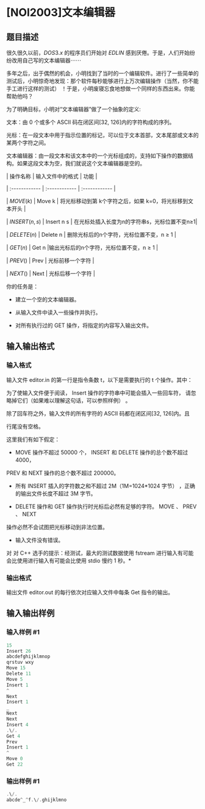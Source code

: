 # [NOI2003]文本编辑器

## 题目描述

很久很久以前，$DOS3.x$ 的程序员们开始对 $EDLIN$ 感到厌倦。于是，人们开始纷纷改用自己写的文本编辑器⋯⋯

多年之后，出于偶然的机会，小明找到了当时的一个编辑软件。进行了一些简单的测试后，小明惊奇地发现：那个软件每秒能够进行上万次编辑操作（当然，你不能手工进行这样的测试） ！于是，小明废寝忘食地想做一个同样的东西出来。你能帮助他吗？

为了明确目标，小明对“文本编辑器”做了一个抽象的定义:

文本：由 $0$ 个或多个 ASCII 码在闭区间[$32$, $126$]内的字符构成的序列。

光标：在一段文本中用于指示位置的标记，可以位于文本首部，文本尾部或文本的某两个字符之间。

文本编辑器：由一段文本和该文本中的一个光标组成的，支持如下操作的数据结构。如果这段文本为空，我们就说这个文本编辑器是空的。

| 操作名称 | 输入文件中的格式 | 功能 |

| :------------ | :------------ | :------------ |

| $MOVE(k)$ | Move k | 将光标移动到第 k个字符之后，如果 k=0，将光标移到文本开头 |

| $INSERT(n,s)$ | Insert n s | 在光标处插入长度为n的字符串s，光标位置不变n≥1|

| $DELETE(n)$ | Delete n | 删除光标后的n个字符，光标位置不变，n ≥ 1 |

| $GET(n)$ | Get n |输出光标后的n个字符，光标位置不变，n ≥ 1 |

| $PREV()$ | Prev | 光标前移一个字符 |

| $NEXT()$ | Next | 光标后移一个字符 |

你的任务是：

- 建立一个空的文本编辑器。

- 从输入文件中读入一些操作并执行。

- 对所有执行过的 GET 操作，将指定的内容写入输出文件。

## 输入输出格式

### 输入格式

输入文件 editor.in 的第一行是指令条数 t，以下是需要执行的 t 个操作。其中：

为了使输入文件便于阅读， Insert 操作的字符串中可能会插入一些回车符， 请忽略掉它们（如果难以理解这句话，可以参照样例） 。

除了回车符之外，输入文件的所有字符的 ASCII 码都在闭区间[32, 126]内。且

行尾没有空格。

这里我们有如下假定：

- MOVE 操作不超过 50000 个， INSERT 和 DELETE 操作的总个数不超过 4000，

PREV 和 NEXT 操作的总个数不超过 200000。

- 所有 INSERT 插入的字符数之和不超过 2M（1M=1024\*1024 字节） ，正确的输出文件长度不超过 3M 字节。

- DELETE 操作和 GET 操作执行时光标后必然有足够的字符。 MOVE 、 PREV 、 NEXT

操作必然不会试图把光标移动到非法位置。

- 输入文件没有错误。

对 对 C++ 选手的提示：经测试，最大的测试数据使用 fstream 进行输入有可能会比使用进行输入有可能会比使用 stdio 慢约 1 秒。\*

### 输出格式

输出文件 editor.out 的每行依次对应输入文件中每条 Get 指令的输出。

## 输入输出样例

### 输入样例 #1

```cpp
15
Insert 26
abcdefghijklmnop
qrstuv wxy
Move 15
Delete 11
Move 5
Insert 1
^
Next
Insert 1
_
Next
Next
Insert 4
.\/.
Get 4
Prev
Insert 1
^
Move 0
Get 22

```
### 输出样例 #1

```cpp
.\/.
abcde^_^f.\/.ghijklmno

```
